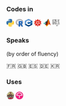 <!--
**ClaireGuerin/ClaireGuerin** is a ✨ _special_ ✨ repository because its `README.md` (this file) appears on your GitHub profile.

Here are some ideas to get you started:

- 🔭 I’m currently working on ...
- 🌱 I’m currently learning ...
- 👯 I’m looking to collaborate on ...
- 🤔 I’m looking for help with ...
- 💬 Ask me about ...
- 📫 How to reach me: ...
- 😄 Pronouns: ...
- ⚡ Fun fact: ...
-->

### Codes in

<img src="logos/python.jpeg" width="20" height="20"> <img src="logos/r.jpeg" width="20" height="20"> <img src="logos/c++.png" width="20" height="20"> <img src="logos/mathematica.png" width="20" height="20"> <img src="logos/matlab.jpeg" width="20" height="20"> <img src="logos/latex.png" width="20" height="20">

### Speaks 
(by order of fluency)

🇫🇷 🇬🇧 🇪🇸 🇩🇪 🇰🇷

### Uses

<img src="logos/travis.png" width="20" height="20"> <img src="logos/codecov.jpeg" width="20" height="20">
